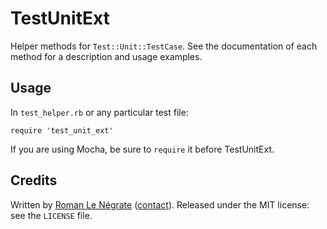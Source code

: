 # TestUnitExt

Helper methods for `Test::Unit::TestCase`. See the documentation of each method for a description and usage examples.

## Usage

In `test_helper.rb` or any particular test file:

    require 'test_unit_ext'

If you are using Mocha, be sure to `require` it before TestUnitExt.

## Credits

Written by [Roman Le Négrate](http://roman.flucti.com) ([contact](mailto:roman.lenegrate@gmail.com)). Released under the MIT license: see the `LICENSE` file.
